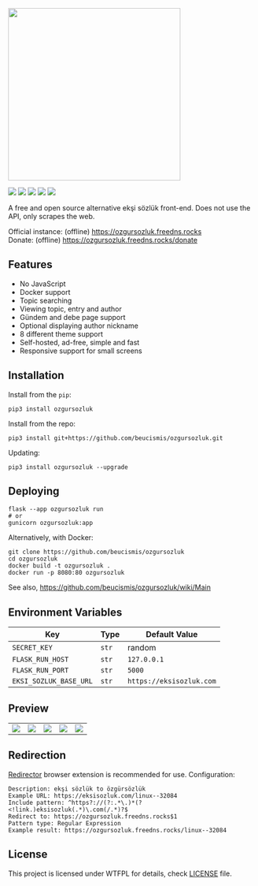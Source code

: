 <img src="https://github.com/beucismis/ozgursozluk/assets/40023234/4f145030-2376-4d2d-acb0-39167212793f" width="350">

![](https://img.shields.io/badge/python-3.8%2B-blue?style=flat-square&labelColor=black&color=%237FBE4A)
![](https://img.shields.io/pypi/v/ozgursozluk?style=flat-square&labelColor=black&color=%237FBE4A)
![](https://img.shields.io/badge/code%20style-black-black?style=flat-square&labelColor=black&color=%237FBE4A)
![](https://img.shields.io/github/actions/workflow/status/beucismis/ozgursozluk/tests.yml?label=tests&style=flat-square&labelColor=black&color=%237FBE4A)
![](https://img.shields.io/github/actions/workflow/status/beucismis/ozgursozluk/publish.yml?label=publish&style=flat-square&labelColor=black&color=%237FBE4A)

A free and open source alternative ekşi sözlük front-end. Does not use the API, only scrapes the web.

Official instance: (offline) https://ozgursozluk.freedns.rocks </br>
Donate: (offline) https://ozgursozluk.freedns.rocks/donate

## Features

- No JavaScript
- Docker support
- Topic searching
- Viewing topic, entry and author
- Gündem and debe page support
- Optional displaying author nickname
- 8 different theme support
- Self-hosted, ad-free, simple and fast
- Responsive support for small screens

## Installation

Install from the `pip`:
```
pip3 install ozgursozluk
```

Install from the repo:
```
pip3 install git+https://github.com/beucismis/ozgursozluk.git
```

Updating:
```
pip3 install ozgursozluk --upgrade
```

## Deploying

```
flask --app ozgursozluk run
# or
gunicorn ozgursozluk:app
```

Alternatively, with Docker:
```
git clone https://github.com/beucismis/ozgursozluk
cd ozgursozluk
docker build -t ozgursozluk .
docker run -p 8080:80 ozgursozluk
```

See also, https://github.com/beucismis/ozgursozluk/wiki/Main

## Environment Variables

| Key | Type | Default Value |
| - | - | - |
| `SECRET_KEY` | `str` |  random |
| `FLASK_RUN_HOST` | `str` | `127.0.0.1` |
| `FLASK_RUN_PORT` | `str` | `5000` |
| `EKSI_SOZLUK_BASE_URL` | `str` | `https://eksisozluk.com` |

## Preview

<table>
  <tbody>
    <tr>
      <td><img src="https://github.com/beucismis/ozgursozluk/assets/40023234/47ba12c6-e67c-43c7-9f99-652769db7c88"></td>
      <td><img src="https://github.com/beucismis/ozgursozluk/assets/40023234/7bbe9de7-0165-4bc4-aba3-b2b306396372"></td>
      <td><img src="https://github.com/beucismis/ozgursozluk/assets/40023234/d7621df4-9f74-4186-b633-d801a676176d"></td>
      <td><img src="https://github.com/beucismis/ozgursozluk/assets/40023234/bc444a11-4b89-4ef0-9fc6-4d5f6318b626"></td>
      <td><img src="https://github.com/beucismis/ozgursozluk/assets/40023234/78fde617-b634-4bb0-adf8-193159709c25"></td>
    </tr>
  </tbody>
</table>

## Redirection

[Redirector](https://einaregilsson.com/redirector) browser extension is recommended for use. Configuration:
```
Description: ekşi sözlük to özgürsözlük
Example URL: https://eksisozluk.com/linux--32084
Include pattern: ^https?://(?:.*\.)*(?<!link.)eksisozluk(.*)\.com(/.*)?$
Redirect to: https://ozgursozluk.freedns.rocks$1
Pattern type: Regular Expression
Example result: https://ozgursozluk.freedns.rocks/linux--32084
```

## License

This project is licensed under WTFPL for details, check [LICENSE](LICENSE) file.
